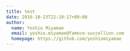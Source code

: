 ```yaml
---
title: test
date: 2016-10-23T22:10:17+09:00
author:
  name: Yoshio Miyamae
  email: yoshio.miyamae@famoce-succellion.com
  homepage: https://github.com/yoshiomiyamae
---
```

